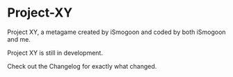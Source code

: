 Project-XY
==========

Project XY, a metagame created by iSmogoon and coded by both iSmogoon and me.

Project XY is still in development.

Check out the Changelog for exactly what changed.
